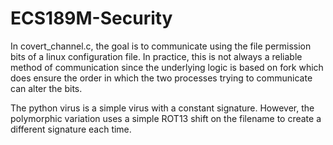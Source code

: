 # ECS189M-Security

In covert_channel.c, the goal is to communicate using the file permission bits of a linux configuration file. In practice, this is not always a reliable method of communication since the underlying logic is based on fork which does ensure the order in which the two processes trying to communicate can alter the bits.

The python virus is a simple virus with a constant signature. However, the polymorphic variation uses a simple ROT13 shift on the filename to create a different signature each time.
